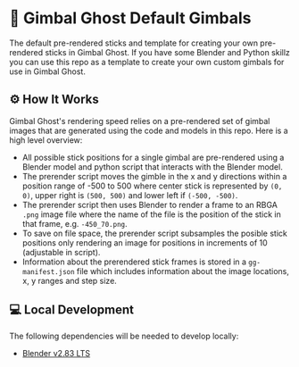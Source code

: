 # 👻 Gimbal Ghost Default Gimbals
The default pre-rendered sticks and template for creating your own pre-rendered sticks in Gimbal Ghost. If you have some Blender and Python skillz you can use this repo as a template to create your own custom gimbals for use in Gimbal Ghost.

## ⚙️ How It Works
Gimbal Ghost's rendering speed relies on a pre-rendered set of gimbal images that are generated using the code and models in this repo. Here is a high level overview:
* All possible stick positions for a single gimbal are pre-rendered using a Blender model and python script that interacts with the Blender model.
* The prerender script moves the gimble in the x and y directions within a position range of -500 to 500 where center stick is represented by `(0, 0)`, upper right is `(500, 500)` and lower left if `(-500, -500)`.
* The prerender script then uses Blender to render a frame to an RBGA `.png` image file where the name of the file is the position of the stick in that frame, e.g. `-450_70.png`.
* To save on file space, the prerender script subsamples the posible stick positions only rendering an image for positions in increments of 10 (adjustable in script).
* Information about the prerendered stick frames is stored in a `gg-manifest.json` file which includes information about the image locations, x, y ranges and step size.

## 💻 Local Development
The following dependencies will be needed to develop locally:
* [Blender v2.83 LTS](https://www.blender.org/download/lts/2-93/)